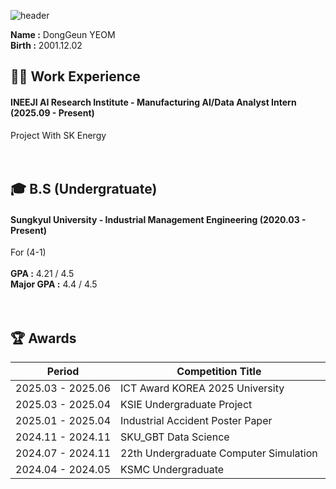 ![header](https://capsule-render.vercel.app/api?type=waving&color=gradient&height=200&section=header&text=Dong_Geun_YEOM&fontSize=80)
 
__Name :__ DongGeun YEOM <br/>
__Birth :__ 2001.12.02 <br/>

## 🏃‍➡️ Work Experience
#### INEEJI AI Research Institute - Manufacturing AI/Data Analyst Intern (2025.09 - Present) <br/>
Project With SK Energy <br/>
<br/>
<br/>
## 🎓 B.S (Undergratuate)
#### Sungkyul University - Industrial Management Engineering (2020.03 - Present) <br/>
For (4-1) <br/>
<br/>
__GPA :__ 4.21 / 4.5 <br/>
__Major GPA :__ 4.4 / 4.5 <br/>
<br/>
<br/>
## 🏆️ Awards
|Period|Competition Title|Award|Host|
|---|---|---|---|
| <nobr>2025.03 - 2025.06</nobr> | <nobr>ICT Award KOREA 2025 University</nobr> | Encouragement | <nobr>KOREA Association Information & Science Education</nobr> |
| <nobr>2025.03 - 2025.04</nobr> | <nobr>KSIE Undergraduate Project</nobr> | Encouragement | <nobr>Korean Society of Industrial and System Engineering</nobr> |
| <nobr>2025.01 - 2025.04</nobr> | <nobr>Industrial Accident Poster Paper</nobr> | First Author | <nobr>Labor Welfare Research Institute</nobr> |
| <nobr>2024.11 - 2024.11</nobr> | <nobr>SKU_GBT Data Science</nobr> | Gold | <nobr>SKU_GBT, Samsung SDS, Data Solution</nobr> |
| <nobr>2024.07 - 2024.11</nobr> | <nobr>22th Undergraduate Computer Simulation</nobr> | 4th | <nobr>Korean Simulation Society</nobr> |
| <nobr>2024.04 - 2024.05</nobr> | <nobr>KSMC Undergraduate</nobr> | Excellence | <nobr>Korean Society of Management Consulting</nobr> |

